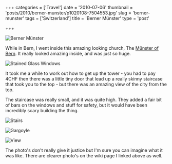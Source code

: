 +++
categories = ['Travel']
date = '2010-07-06'
thumbnail = 'posts/2010/berner-munster/p1020108-7504553.jpg'
slug = 'berner-munster'
tags = ['Switzerland']
title = 'Berner Münster'
type = 'post'

+++

![Berner Münster](p1020108-7504553.jpg)

While in Bern, I went inside this amazing looking church, The [Münster of Bern](http://en.wikipedia.org/wiki/M%C3%BCnster_of_Bern). It really looked amazing inside, and was just so huge.

![Stained Glass Windows](stainglass.jpg)

It took me a while to work out how to get up the tower - you had to pay 4CHF then there was a little tiny door that lead up a really skinny staircase that took you to the top - but there was an amazing view of the city from the top.

The staircase was really small, and it was quite high. They added a fair bit of bars on the windows and stuff for safety, but it would have been incredibly scary building the thing.

![Stairs](stairs.jpg)

![Gargoyle](gothic.jpg)

![View](view.jpg)

The photo's don't really give it justice but I'm sure you can imagine what it was like. There are clearer photo's on the wiki page I linked above as well.